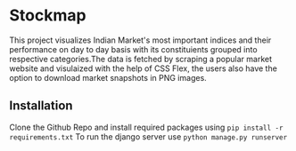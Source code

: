# Stockmap
This project visualizes Indian Market's most important indices and their performance on day to day basis with its constituients grouped into respective categories.The data is fetched by scraping a popular market website and visulaized with the help of CSS Flex, the users also have the option to download market snapshots in PNG images.

## Installation
Clone the Github Repo and install required packages using `pip install -r requirements.txt`
To run the django server use `python manage.py runserver`
